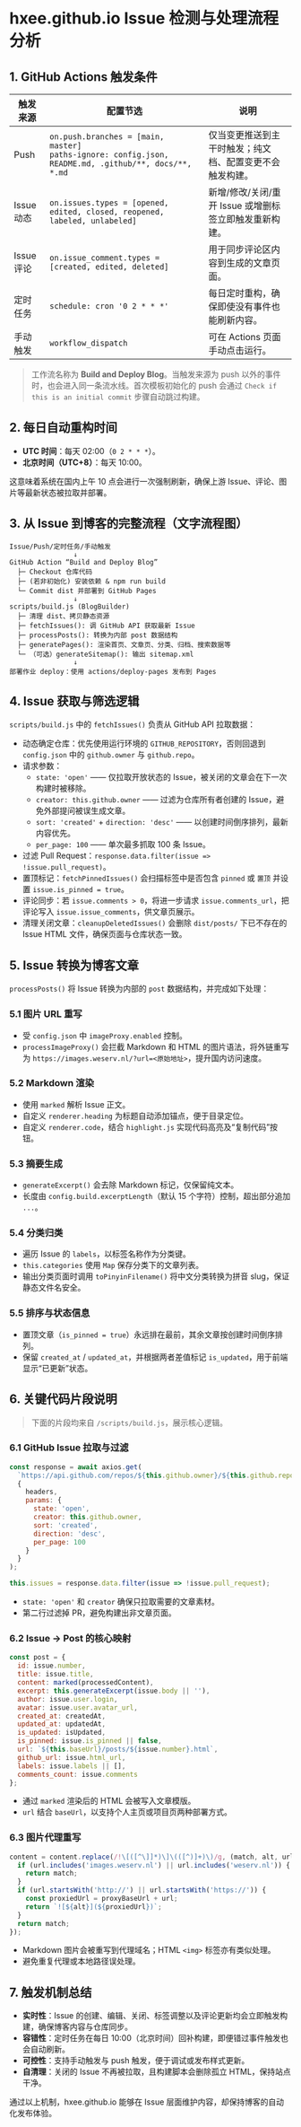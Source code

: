 # hxee.github.io Issue 检测与处理流程分析

## 1. GitHub Actions 触发条件

| 触发来源 | 配置节选 | 说明 |
| --- | --- | --- |
| Push | `on.push.branches = [main, master]`<br>`paths-ignore: config.json, README.md, .github/**, docs/**, *.md` | 仅当变更推送到主干时触发；纯文档、配置变更不会触发构建。 |
| Issue 动态 | `on.issues.types = [opened, edited, closed, reopened, labeled, unlabeled]` | 新增/修改/关闭/重开 Issue 或增删标签立即触发重新构建。 |
| Issue 评论 | `on.issue_comment.types = [created, edited, deleted]` | 用于同步评论区内容到生成的文章页面。 |
| 定时任务 | `schedule: cron '0 2 * * *'` | 每日定时重构，确保即使没有事件也能刷新内容。 |
| 手动触发 | `workflow_dispatch` | 可在 Actions 页面手动点击运行。 |

> 工作流名称为 **Build and Deploy Blog**。当触发来源为 push 以外的事件时，也会进入同一条流水线。首次模板初始化的 push 会通过 `Check if this is an initial commit` 步骤自动跳过构建。

## 2. 每日自动重构时间

- **UTC 时间**：每天 02:00（`0 2 * * *`）。
- **北京时间（UTC+8）**：每天 10:00。

这意味着系统在国内上午 10 点会进行一次强制刷新，确保上游 Issue、评论、图片等最新状态被拉取并部署。

## 3. 从 Issue 到博客的完整流程（文字流程图）

```
Issue/Push/定时任务/手动触发
                ↓
GitHub Action “Build and Deploy Blog”
  ├─ Checkout 仓库代码
  ├─ (若非初始化) 安装依赖 & npm run build
  └─ Commit dist 并部署到 GitHub Pages
                ↓
scripts/build.js (BlogBuilder)
  ├─ 清理 dist、拷贝静态资源
  ├─ fetchIssues(): 调 GitHub API 获取最新 Issue
  ├─ processPosts(): 转换为内部 post 数据结构
  ├─ generatePages(): 渲染首页、文章页、分类、归档、搜索数据等
  └─ （可选）generateSitemap(): 输出 sitemap.xml
                ↓
部署作业 deploy：使用 actions/deploy-pages 发布到 Pages
```

## 4. Issue 获取与筛选逻辑

`scripts/build.js` 中的 `fetchIssues()` 负责从 GitHub API 拉取数据：

- 动态确定仓库：优先使用运行环境的 `GITHUB_REPOSITORY`，否则回退到 `config.json` 中的 `github.owner` 与 `github.repo`。
- 请求参数：
  - `state: 'open'` —— 仅拉取开放状态的 Issue，被关闭的文章会在下一次构建时被移除。
  - `creator: this.github.owner` —— 过滤为仓库所有者创建的 Issue，避免外部提问被误生成文章。
  - `sort: 'created'` + `direction: 'desc'` —— 以创建时间倒序排列，最新内容优先。
  - `per_page: 100` —— 单次最多抓取 100 条 Issue。
- 过滤 Pull Request：`response.data.filter(issue => !issue.pull_request)`。
- 置顶标记：`fetchPinnedIssues()` 会扫描标签中是否包含 `pinned` 或 `置顶` 并设置 `issue.is_pinned = true`。
- 评论同步：若 `issue.comments > 0`，将进一步请求 `issue.comments_url`，把评论写入 `issue.issue_comments`，供文章页展示。
- 清理关闭文章：`cleanupDeletedIssues()` 会删除 `dist/posts/` 下已不存在的 Issue HTML 文件，确保页面与仓库状态一致。

## 5. Issue 转换为博客文章

`processPosts()` 将 Issue 转换为内部的 `post` 数据结构，并完成如下处理：

### 5.1 图片 URL 重写

- 受 `config.json` 中 `imageProxy.enabled` 控制。
- `processImageProxy()` 会拦截 Markdown 和 HTML 的图片语法，将外链重写为 `https://images.weserv.nl/?url=<原始地址>`，提升国内访问速度。

### 5.2 Markdown 渲染

- 使用 `marked` 解析 Issue 正文。
- 自定义 `renderer.heading` 为标题自动添加锚点，便于目录定位。
- 自定义 `renderer.code`，结合 `highlight.js` 实现代码高亮及“复制代码”按钮。

### 5.3 摘要生成

- `generateExcerpt()` 会去除 Markdown 标记，仅保留纯文本。
- 长度由 `config.build.excerptLength`（默认 15 个字符）控制，超出部分追加 `...`。

### 5.4 分类归类

- 遍历 Issue 的 `labels`，以标签名称作为分类键。
- `this.categories` 使用 `Map` 保存分类下的文章列表。
- 输出分类页面时调用 `toPinyinFilename()` 将中文分类转换为拼音 slug，保证静态文件名安全。

### 5.5 排序与状态信息

- 置顶文章（`is_pinned = true`）永远排在最前，其余文章按创建时间倒序排列。
- 保留 `created_at` / `updated_at`，并根据两者差值标记 `is_updated`，用于前端显示“已更新”状态。

## 6. 关键代码片段说明

> 下面的片段均来自 `/scripts/build.js`，展示核心逻辑。

### 6.1 GitHub Issue 拉取与过滤

```js
const response = await axios.get(
  `https://api.github.com/repos/${this.github.owner}/${this.github.repo}/issues`,
  {
    headers,
    params: {
      state: 'open',
      creator: this.github.owner,
      sort: 'created',
      direction: 'desc',
      per_page: 100
    }
  }
);

this.issues = response.data.filter(issue => !issue.pull_request);
```

- `state: 'open'` 和 `creator` 确保只拉取需要的文章素材。
- 第二行过滤掉 PR，避免构建出非文章页面。

### 6.2 Issue → Post 的核心映射

```js
const post = {
  id: issue.number,
  title: issue.title,
  content: marked(processedContent),
  excerpt: this.generateExcerpt(issue.body || ''),
  author: issue.user.login,
  avatar: issue.user.avatar_url,
  created_at: createdAt,
  updated_at: updatedAt,
  is_updated: isUpdated,
  is_pinned: issue.is_pinned || false,
  url: `${this.baseUrl}/posts/${issue.number}.html`,
  github_url: issue.html_url,
  labels: issue.labels || [],
  comments_count: issue.comments
};
```

- 通过 `marked` 渲染后的 HTML 会被写入文章模版。
- `url` 结合 `baseUrl`，以支持个人主页或项目页两种部署方式。

### 6.3 图片代理重写

```js
content = content.replace(/!\[([^\]]*)\]\(([^)]+)\)/g, (match, alt, url) => {
  if (url.includes('images.weserv.nl') || url.includes('weserv.nl')) {
    return match;
  }
  if (url.startsWith('http://') || url.startsWith('https://')) {
    const proxiedUrl = proxyBaseUrl + url;
    return `![${alt}](${proxiedUrl})`;
  }
  return match;
});
```

- Markdown 图片会被重写到代理域名；HTML `<img>` 标签亦有类似处理。
- 避免重复代理或本地路径误处理。

## 7. 触发机制总结

- **实时性**：Issue 的创建、编辑、关闭、标签调整以及评论更新均会立即触发构建，确保博客内容与仓库同步。
- **容错性**：定时任务在每日 10:00（北京时间）回补构建，即便错过事件触发也会自动刷新。
- **可控性**：支持手动触发与 push 触发，便于调试或发布样式更新。
- **自清理**：关闭的 Issue 不再被拉取，且构建脚本会删除孤立 HTML，保持站点干净。

通过以上机制，hxee.github.io 能够在 Issue 层面维护内容，却保持博客的自动化发布体验。
